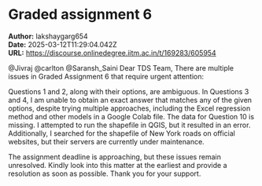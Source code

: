 # Graded assignment 6

**Author:** lakshaygarg654  
**Date:** 2025-03-12T11:29:04.042Z  
**URL:** https://discourse.onlinedegree.iitm.ac.in/t/169283/605954

@Jivraj @carlton @Saransh_Saini
Dear TDS Team,
There are multiple issues in Graded Assignment 6 that require urgent attention:

Questions 1 and 2, along with their options, are ambiguous.
In Questions 3 and 4, I am unable to obtain an exact answer that matches any of the given options, despite trying multiple approaches, including the Excel regression method and other models in a Google Colab file.
The data for Question 10 is missing. I attempted to run the shapefile in QGIS, but it resulted in an error. Additionally, I searched for the shapefile of New York roads on official websites, but their servers are currently under maintenance.

The assignment deadline is approaching, but these issues remain unresolved. Kindly look into this matter at the earliest and provide a resolution as soon as possible.
Thank you for your support.
